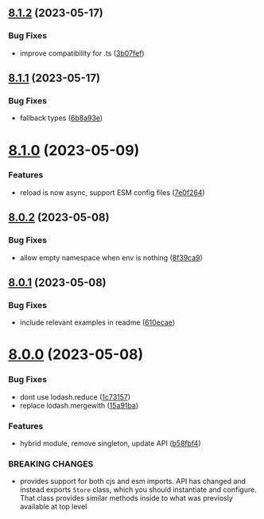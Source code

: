 ## [8.1.2](https://github.com/makeomatic/ms-conf/compare/v8.1.1...v8.1.2) (2023-05-17)


### Bug Fixes

* improve compatibility for .ts ([3b07fef](https://github.com/makeomatic/ms-conf/commit/3b07fef097044526412dc0d1839bfe6d02559247))

## [8.1.1](https://github.com/makeomatic/ms-conf/compare/v8.1.0...v8.1.1) (2023-05-17)


### Bug Fixes

* fallback types ([6b8a93e](https://github.com/makeomatic/ms-conf/commit/6b8a93e4ea195b60d19a41ba3bb7b986356ee979))

# [8.1.0](https://github.com/makeomatic/ms-conf/compare/v8.0.2...v8.1.0) (2023-05-09)


### Features

* reload is now async, support ESM config files ([7e0f264](https://github.com/makeomatic/ms-conf/commit/7e0f264162c28d56d7685a3002be592f2dbc0031))

## [8.0.2](https://github.com/makeomatic/ms-conf/compare/v8.0.1...v8.0.2) (2023-05-08)


### Bug Fixes

* allow empty namespace when env is nothing ([8f39ca9](https://github.com/makeomatic/ms-conf/commit/8f39ca9a815e278b47accdbf9532e49e93b44aab))

## [8.0.1](https://github.com/makeomatic/ms-conf/compare/v8.0.0...v8.0.1) (2023-05-08)


### Bug Fixes

* include relevant examples in readme ([610ecae](https://github.com/makeomatic/ms-conf/commit/610ecae557c3059cdaf3f7aa1bcea5db96e7dbbc))

# [8.0.0](https://github.com/makeomatic/ms-conf/compare/v7.0.2...v8.0.0) (2023-05-08)


### Bug Fixes

* dont use lodash.reduce ([1c73157](https://github.com/makeomatic/ms-conf/commit/1c73157a8956f2ebad65c17d871baf640b7dcc25))
* replace lodash.mergewith ([15a91ba](https://github.com/makeomatic/ms-conf/commit/15a91ba754f1440d4377d21ae68ec6096c3e57e4))


### Features

* hybrid module, remove singleton, update API ([b58fbf4](https://github.com/makeomatic/ms-conf/commit/b58fbf47a6966e68391fbbf8d6ef50658417d1de))


### BREAKING CHANGES

* provides support for both cjs and esm imports.
API has changed and instead exports `Store` class, which you should instantiate and configure.
That class provides similar methods inside to what was previosly available at top level
